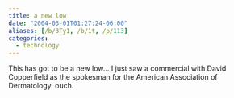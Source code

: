 ```yaml
---
title: a new low
date: "2004-03-01T01:27:24-06:00"
aliases: [/b/3Ty1, /b/1t, /p/113]
categories:
  - technology
---
```


This has got to be a new low... I just saw a commercial with David Copperfield as the spokesman for the American
Association of Dermatology. ouch.
